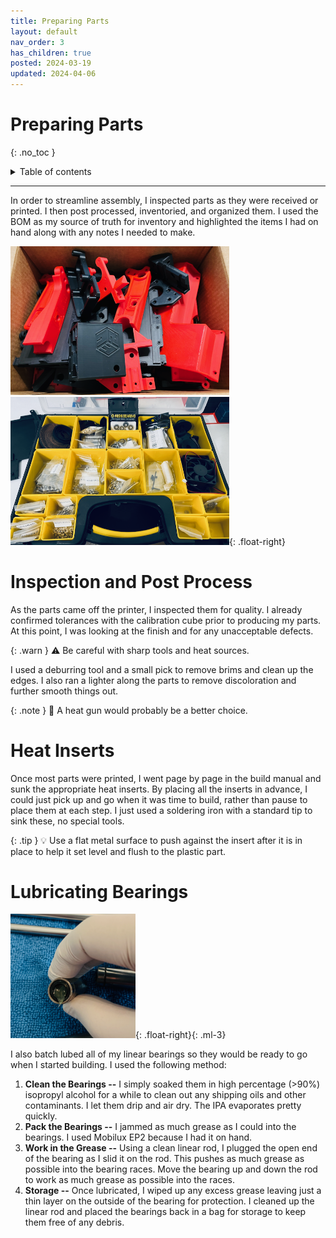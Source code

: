 ```yaml
---
title: Preparing Parts
layout: default
nav_order: 3
has_children: true
posted: 2024-03-19
updated: 2024-04-06
---
```


# Preparing Parts
{: .no_toc }

<details closed markdown="block">
  <summary>
    Table of contents
  </summary>
  {: .text-delta }
1. TOC
{:toc}
</details>

---

In order to streamline assembly, I inspected parts as they were received or printed. I then post processed, inventoried, and organized them. I used the BOM as my source of truth for inventory and highlighted the items I had on hand along with any notes I needed to make.

<img src="/assets/printed-parts.png" width="350" />
<img src="/assets/sourced-parts.png" width="350" />{: .float-right}

# Inspection and Post Process

As the parts came off the printer, I inspected them for quality. I already confirmed tolerances with the calibration cube prior to producing my parts. At this point, I was looking at the finish and for any unacceptable defects.

{: .warn }
:warning: Be careful with sharp tools and heat sources.

I used a deburring tool and a small pick to remove brims and clean up the edges. I also ran a lighter along the parts to remove discoloration and further smooth things out.

{: .note }
:pencil: A heat gun would probably be a better choice.

# Heat Inserts

Once most parts were printed, I went page by page in the build manual and sunk the appropriate heat inserts. By placing all the inserts in advance, I could just pick up and go when it was time to build, rather than pause to place them at each step. I just used a soldering iron with a standard tip to sink these, no special tools.

{: .tip }
:bulb: Use a flat metal surface to push against the insert after it is in place to help it set level and flush to the plastic part.

# Lubricating Bearings

<img src="/assets/bearing-pack.png" width="200" />{: .float-right}{: .ml-3} 

I also batch lubed all of my linear bearings so they would be ready to go when I started building. I used the following method:
   
1. **Clean the Bearings --** 
    I simply soaked them in high percentage (>90%) isopropyl alcohol for a while to clean out any shipping oils and other contaminants. I let them drip and air dry. The IPA evaporates pretty quickly.
1. **Pack the Bearings --**
    I jammed as much grease as I could into the bearings. I used Mobilux EP2 because I had it on hand.
1. **Work in the Grease --**
    Using a clean linear rod, I plugged the open end of the bearing as I slid it on the rod. This pushes as much grease as possible into the bearing races. Move the bearing up and down the rod to work as much grease as possible into the races.
1. **Storage --**
    Once lubricated, I wiped up any excess grease leaving just a thin layer on the outside of the bearing for protection. I cleaned up the linear rod and placed the bearings back in a bag for storage to keep them free of any debris.